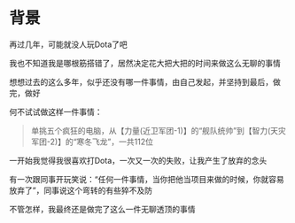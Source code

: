 # 背景
再过几年，可能就没人玩Dota了吧

我也不知道我是哪根筋搭错了，居然决定花大把大把的时间来做这么无聊的事情

想想过去的这么多年，似乎还没有哪一件事情，由自己发起，并坚持到最后，做完，做好

何不试试做这样一件事情：
> 单挑五个疯狂的电脑，从【力量(近卫军团-1)】的“舰队统帅”到【智力(天灾军团-2)】的“寒冬飞龙”，一共112位

一开始我觉得我很喜欢打Dota，一次又一次的失败，让我产生了放弃的念头

有一次跟同事开玩笑说：“任何一件事情，当你把他当项目来做的时候，你就容易放弃了”，同事说这个弯转的有些猝不及防

不管怎样，我最终还是做完了这么一件无聊透顶的事情
